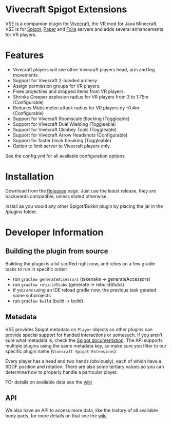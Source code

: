 # Vivecraft Spigot Extensions
VSE is a companion plugin for [Vivecraft](http://www.vivecraft.org), the VR mod for Java Minecraft.
VSE is for [Spigot](https://www.spigotmc.org/), [Paper](https://papermc.io/software/paper) and [Folia](https://papermc.io/software/folia) servers and adds several enhancements for VR players.

# Features
- Vivecraft players will see other Vivecraft players head, arm and leg movements.
- Support for Vivecraft 2-handed archery.
- Assign permission groups for VR players.
- Fixes projectiles and dropped items from VR players.
- Shrinks Creeper explosion radius for VR players from 3 to 1.75m (Configurable)
- Reduces Mobs melee attack radius for VR players ny -0.4m (Configurable)
- Support for Vivecraft Roomscale Blocking (Toggleable)
- Support for Vivecraft Dual Wielding (Toggleable)
- Support for Vivecraft Climbey Tools (Toggleable)
- Support for Vivecraft Arrow Headshots (Configurable)
- Support for faster block breaking (Toggleable)
- Option to limit server to Vivecraft players only.

See the config.yml for all available configuration options.

# Installation
Download from the [Releases](https://github.com/Vivecraft/Vivecraft-Spigot-Extension/releases) page. Just use the latest release, they are backwards compatible, unless stated otherwise.

Install as you would any other Spigot/Bukkit plugin by placing the jar in the /plugins folder.

# Developer Information
## Building the plugin from source
Building the plugin is a bit scuffed right now, and relies on a few gradle tasks to run in specific order:

- run `gradlew generateAccessors` (takenaka -> generateAccessors)
- run `gradlew rebuildStubs` (generate -> rebuildStubs)
- if you are using an IDE reload gradle now, the previous task gerated some subprojects
- run `gradlew build` (build -> build)

## Metadata
VSE provides Spigot metadata on `Player` objects so other plugins can provide special support for handed interactions or somesuch. If you aren’t sure what metadata is, check the [Spigot documentation](https://hub.spigotmc.org/javadocs/spigot/org/bukkit/metadata/Metadatable.html). The API supports multiple plugins using the same metadata key, so make sure you filter to our specific plugin name (`Vivecraft-Spigot-Extensions`).

Every player has a head and two hands (obviously), each of which have a 6DOF position and rotation. There are also some tertiary values so you can determine how to properly handle a particular player.

FOr details on available data see the [wiki](https://github.com/Vivecraft/Vivecraft-Spigot-Extension/wiki/Metadata)

## API
We also have an API to access more data, like the history of all available body parts, for more details on that see the [wiki](https://github.com/Vivecraft/Vivecraft-Spigot-Extension/wiki/API).

